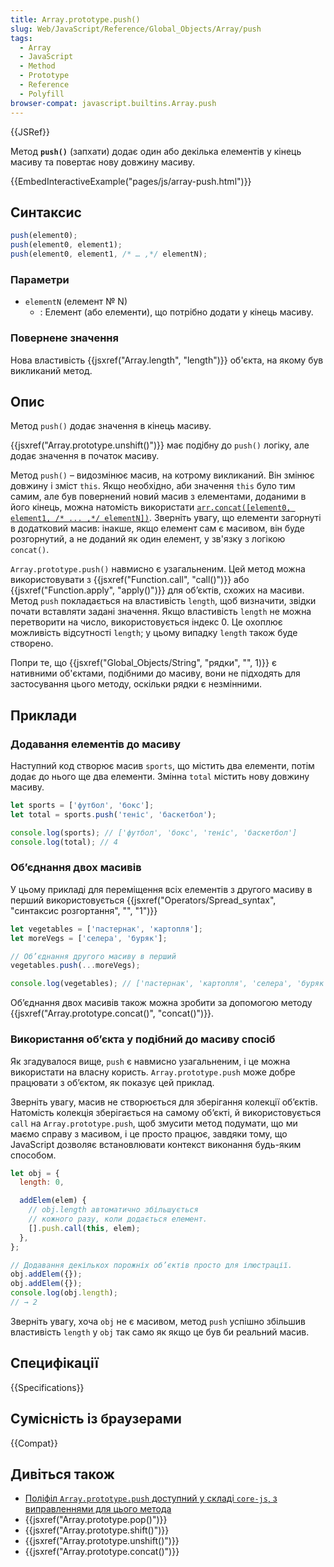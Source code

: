 ```yaml
---
title: Array.prototype.push()
slug: Web/JavaScript/Reference/Global_Objects/Array/push
tags:
  - Array
  - JavaScript
  - Method
  - Prototype
  - Reference
  - Polyfill
browser-compat: javascript.builtins.Array.push
---
```


{{JSRef}}

Метод **`push()`** (запхати) додає один або декілька елементів у кінець
масиву та повертає нову довжину масиву.

{{EmbedInteractiveExample("pages/js/array-push.html")}}

## Синтаксис

```js
push(element0);
push(element0, element1);
push(element0, element1, /* … ,*/ elementN);
```

### Параметри

- `elementN` (елемент № N)
  - : Елемент (або елементи), що потрібно додати у кінець масиву.

### Повернене значення

Нова властивість {{jsxref("Array.length", "length")}} об'єкта, на якому
був викликаний метод.

## Опис

Метод `push()` додає значення в кінець масиву.

{{jsxref("Array.prototype.unshift()")}} має подібну до `push()` логіку, але додає значення в початок масиву.

Метод `push()` – видозмінює масив, на котрому викликаний. Він змінює довжину і зміст `this`. Якщо необхідно, аби значення `this` було тим самим, але був повернений новий масив з елементами, доданими в його кінець, можна натомість використати [`arr.concat([element0, element1, /* ... ,*/ elementN])`](/uk/docs/Web/JavaScript/Reference/Global_Objects/Array/concat). Зверніть увагу, що елементи загорнуті в додатковий масив: інакше, якщо елемент сам є масивом, він буде розгорнутий, а не доданий як один елемент, у зв'язку з логікою `concat()`.

`Array.prototype.push()` навмисно є узагальненим. Цей метод можна використовувати з
{{jsxref("Function.call", "call()")}} або {{jsxref("Function.apply", "apply()")}}
для об’єктів, схожих на масиви. Метод `push` покладається на властивість `length`,
щоб визначити, звідки почати вставляти задані значення. Якщо властивість `length` не можна перетворити на число,
використовується індекс 0. Це охоплює можливість відсутності `length`; у цьому випадку
`length` також буде створено.

Попри те, що {{jsxref("Global_Objects/String", "рядки", "", 1)}} є нативними об'єктами,
подібними до масиву, вони не підходять для застосування цього методу, оскільки рядки є незмінними.

## Приклади

### Додавання елементів до масиву

Наступний код створює масив `sports`, що містить два елементи, потім
додає до нього ще два елементи. Змінна `total` містить нову довжину масиву.

```js
let sports = ['футбол', 'бокс'];
let total = sports.push('теніс', 'баскетбол');

console.log(sports); // ['футбол', 'бокс', 'теніс', 'баскетбол']
console.log(total); // 4
```

### Об’єднання двох масивів

У цьому прикладі для переміщення всіх елементів з другого масиву в перший
використовується {{jsxref("Operators/Spread_syntax", "синтаксис розгортання", "", "1")}}

```js
let vegetables = ['пастернак', 'картопля'];
let moreVegs = ['селера', 'буряк'];

// Об’єднання другого масиву в перший
vegetables.push(...moreVegs);

console.log(vegetables); // ['пастернак', 'картопля', 'селера', 'буряк']
```

Об’єднання двох масивів також можна зробити за допомогою методу {{jsxref("Array.prototype.concat()", "concat()")}}.

### Використання об’єкта у подібний до масиву спосіб

Як згадувалося вище, `push` є навмисно узагальненим, і це можна використати
на власну користь. `Array.prototype.push` може добре працювати з об’єктом,
як показує цей приклад.

Зверніть увагу, масив не створюється для зберігання колекції об’єктів. Натомість колекція
зберігається на самому об’єкті, й використовується `call` на
`Array.prototype.push`, щоб змусити метод подумати, що ми маємо справу з масивом, і це просто працює,
завдяки тому, що JavaScript дозволяє встановлювати контекст виконання будь-яким способом.

```js
let obj = {
  length: 0,

  addElem(elem) {
    // obj.length автоматично збільшується
    // кожного разу, коли додається елемент.
    [].push.call(this, elem);
  },
};

// Додавання декількох порожніх об’єктів просто для ілюстрації.
obj.addElem({});
obj.addElem({});
console.log(obj.length);
// → 2
```

Зверніть увагу, хоча `obj` не є масивом, метод `push`
успішно збільшив властивість `length` у `obj` так само
як якщо це був би реальний масив.

## Специфікації

{{Specifications}}

## Сумісність із браузерами

{{Compat}}

## Дивіться також

- [Поліфіл `Array.prototype.push` доступний у складі `core-js`, з виправленнями для цього метода](https://github.com/zloirock/core-js#ecmascript-array)
- {{jsxref("Array.prototype.pop()")}}
- {{jsxref("Array.prototype.shift()")}}
- {{jsxref("Array.prototype.unshift()")}}
- {{jsxref("Array.prototype.concat()")}}
